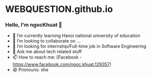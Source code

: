 # WEBQUESTION.github.io
### Hello, I'm ngocKhuat 👋

- 🌱 I’m currently learning Hanoi national university of education 
- 👯 I’m looking to collaborate on ...
- 🤔 I’m looking for internship/Full-time job in Software Engineering
- 💬 Ask me about tech related stuff
- 📫 How to reach me: [Facebook - https://www.facebook.com/ngoc.khuat.129357)
- 😄 Pronouns: she
